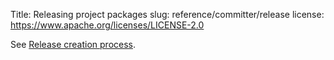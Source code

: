 Title: Releasing project packages
slug: reference/committer/release
license: https://www.apache.org/licenses/LICENSE-2.0

See <a href="https://infra.apache.org/release-publishing.html">Release creation process</a>.

